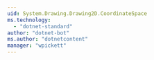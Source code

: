 ```yaml
---
uid: System.Drawing.Drawing2D.CoordinateSpace
ms.technology: 
  - "dotnet-standard"
author: "dotnet-bot"
ms.author: "dotnetcontent"
manager: "wpickett"
---
```

